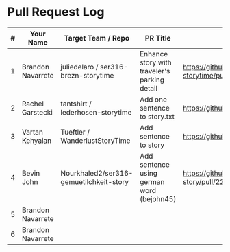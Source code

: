# Pull Request Log

| # | Your Name         | Target Team / Repo                      | PR Title                                     | PR Link                                                            |
|---|-------------------|--------------------------------------   |----------------------------------------------|----------------------------------------------------------------    |
| 1 | Brandon Navarrete | juliedelaro / ser316-brezn-storytime    | Enhance story with traveler's parking detail | https://github.com/juliedelaro/ser316-brezn-storytime/pull/XXX     |
| 2 | Rachel Garstecki  | tantshirt / lederhosen-storytime        | Add one sentence to story.txt                | https://github.com/tantshirt/lederhosen-storytime/pull/3           |
| 3 | Vartan Kehyaian   | Tueftler / WanderlustStoryTime          | Add sentence to story                        | https://github.com/aghines98/WanderlustStoryTime/pull/9            |
| 4 | Bevin John        | Nourkhaled2/ser316-gemuetilchkeit-story | Add sentence using german word (bejohn45)    | https://github.com/Nourkhaled2/ser316-gemuetilchkeit-story/pull/22 |
| 5 | Brandon Navarrete |                                         |                                              |                                                                    |
| 6 | Brandon Navarrete |                                         |                                              |                                                                    |



